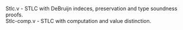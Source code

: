 Stlc.v - STLC with DeBruijn indeces, preservation and type soundness proofs. <br/>
Stlc-comp.v - STLC with computation and value distinction.

